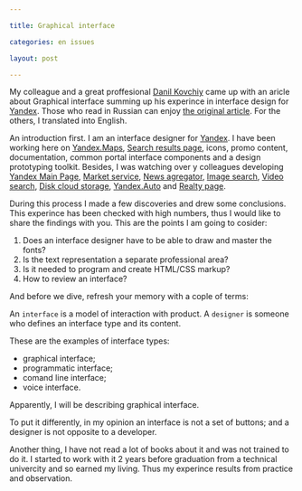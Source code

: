```yaml
---

title: Graphical interface

categories: en issues

layout: post

---
```

My colleague and a great proffesional [Danil
Kovchiy](https://twitter.com/kovchiy) came up with an aricle about Graphical
interface summing up his experince in interface design for
[Yandex](http://www.yandex.com/). Those who read in Russian can enjoy [the
original article](https://medium.com/p/70bb2d0d58be). For the others, I
translated into English.<excerpt/>

An introduction first. I am an interface designer for
[Yandex](http://www.yandex.com/). I have been working here on
[Yandex.Maps](http://maps.yandex.com/?text=Russian%20Federation%2C%20Moscow&sll=37.619899%2C55.753676&ll=37.619899%2C55.753676&spn=1.505127%2C0.542907&z=10&l=map),
[Search results
page](http://beta.yandex.ru/yandsearch?lr=213&banerid=123&text=design), icons,
promo content, documentation, common portal interface components and a design
prototyping toolkit. Besides, I was watching over y colleagues developing
[Yandex Main Page](http://beta.yandex.ru/),
[Market service](http://market.yandex.ru/?clid=505),
[News agregator](http://news.yandex.ru/), [Image
search](http://beta.yandex.ru/images/), [Video
search](http://beta.yandex.ru/video/search?text=michael%20jackson&safety=1),
[Disk cloud storage](https://disk.yandex.ru/client/disk),
[Yandex.Auto](http://auto.yandex.ru/) and [Realty
page](http://realty.yandex.ru/).

During this process I made a few discoveries and drew some conclusions. This
experince has been checked with high numbers, thus I would like to share the
findings with you. This are the points I am going to cosider:

1. Does an interface designer have to be able to draw and master the fonts?
1. Is the text representation a separate professional area?
1. Is it needed to program and create HTML/CSS markup?
1. How to review an interface?

And before we dive, refresh your memory with a cople of terms:

An `interface` is a model of interaction with product.
A `designer` is someone who defines an interface type and its content.

These are the examples of interface types:

* graphical interface;
* programmatic interface;
* comand line interface;
* voice interface.

Apparently, I will be describing graphical interface.

To put it differently, in my opinion an interface is not a set of buttons; and a
designer is not opposite to a developer.

Another thing, I have not read a lot of books about it and was not trained to do
it. I started to work with it 2 years before graduation from a technical
univercity and so earned my living. Thus my experince results from practice and
observation.
